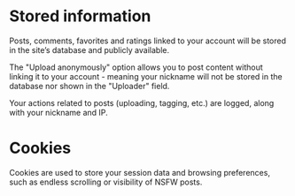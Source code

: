 # Stored information

Posts, comments, favorites and ratings linked to your account will be stored in the site&rsquo;s database and publicly available.

The "Upload anonymously" option allows you to post content without linking it to your account - meaning your nickname will not be stored in the database nor shown in the "Uploader" field.

Your actions related to posts (uploading, tagging, etc.) are logged, along with your nickname and IP.

# Cookies

Cookies are used to store your session data and browsing preferences, such as endless scrolling or visibility of NSFW posts.
